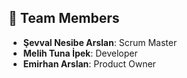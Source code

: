 ## 👥 Team Members

- **Şevval Nesibe Arslan**: Scrum Master
- **Melih Tuna İpek**: Developer  
- **Emirhan Arslan**: Product Owner 


